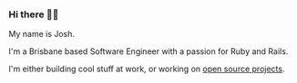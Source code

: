 ### Hi there 👋🏽

My name is Josh.

I'm a Brisbane based Software Engineer with a passion for Ruby and Rails.

I'm either building cool stuff at work, or working on [open source projects](https://github.com/users/joshuay03/projects/1/views/1).

